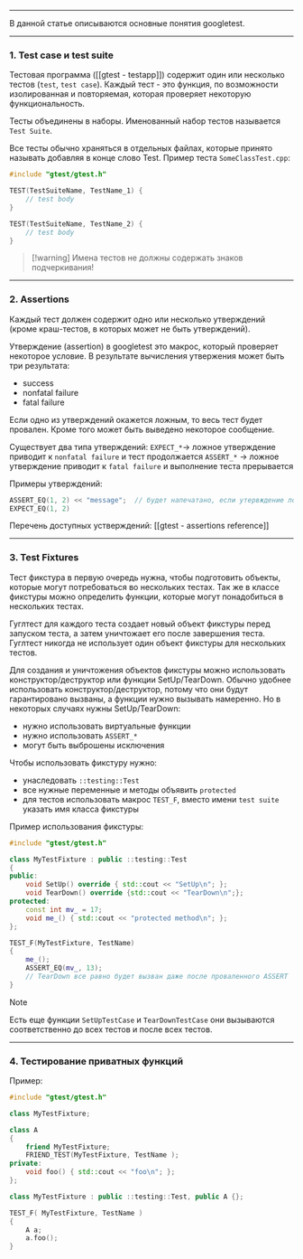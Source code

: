 ___
В данной статье описываются основные понятия googletest.
___
### 1. Test case и test suite

Тестовая программа ([[gtest - testapp]]) содержит один или несколько тестов (`test`, `test case`). Каждый тест - это функция, по возможности изолированная и повторяемая, которая проверяет некоторую функциональность.

Тесты объединены в наборы. Именованный набор тестов называется `Test Suite`.

Все тесты обычно храняться в отдельных файлах, которые принято называть добавляя в конце слово Test. Пример теста `SomeClassTest.cpp`:
```cpp
#include "gtest/gtest.h"

TEST(TestSuiteName, TestName_1) {
	// test body
}

TEST(TestSuiteName, TestName_2) {
	// test body
}
```

>[!warning] Имена тестов не должны содержать знаков подчеркивания!

___
### 2. Assertions

Каждый тест должен содержит одно или несколько утверждений (кроме краш-тестов, в которых может не быть утверждений).

Утверждение (assertion) в googletest это макрос, который проверяет некоторое условие. В результате вычисления утвержения может быть три результата:
- success
- nonfatal failure
- fatal failure

Если одно из утверждений окажется ложным, то весь тест будет провален. Кроме того может быть выведено некоторое сообщение.

Существует два типа утверждений:
`EXPECT_*`-> ложное утверждение приводит к `nonfatal failure` и тест продолжается
`ASSERT_*` -> ложное утверждение приводит к `fatal failure` и выполнение теста прерывается

Примеры утверждений:
```cpp
ASSERT_EQ(1, 2) << "message";  // будет напечатано, если утервждение ложно
EXPECT_EQ(1, 2)
```

Перечень доступных устверждений: [[gtest - assertions reference]]
___
### 3. Test Fixtures

Тест фикстура в первую очередь нужна, чтобы подготовить объекты, которые могут потребоваться во нескольких тестах. Так же в классе фикстуры можно определить функции, которые могут понадобиться в нескольких тестах.

Гуглтест для каждого теста создает новый объект фикстуры перед запуском теста, а затем уничтожает его после завершения теста. Гуглтест никогда не использует один объект фикстуры для нескольких тестов.

Для создания и уничтожения объектов фикстуры можно использовать конструктор/деструктор или функции SetUp/TearDown. Обычно удобнее использовать конструктор/деструктор, потому что они будут гарантировано вызваны, а функции нужно вызывать намеренно. Но в некоторых случаях нужны SetUp/TearDown:
- нужно использовать виртуальные функции
- нужно использовать `ASSERT_*`
- могут быть выброшены исключения

Чтобы использовать фикстуру нужно:
- унаследовать `::testing::Test`
- все нужные переменные и методы объявить `protected`
- для тестов использовать макрос `TEST_F`, вместо имени `test suite` указать имя класса фикстуры

Пример использования фикстуры:
```cpp
#include "gtest/gtest.h"

class MyTestFixture : public ::testing::Test
{
public:
	void SetUp() override { std::cout << "SetUp\n"; };
	void TearDown() override {std::cout << "TearDown\n";};
protected:
	const int mv_ = 17;
	void me_() { std::cout << "protected method\n"; };
};

TEST_F(MyTestFixture, TestName)
{
	me_();
	ASSERT_EQ(mv_, 13); 
	// TearDown все равно будет вызван даже после проваленного ASSERT
}
```

>[!note]
>Есть еще функции `SetUpTestCase` и `TearDownTestCase` они вызываются соответственно до всех тестов и после всех тестов.
>


___
### 4. Тестирование приватных функций

Пример:
```cpp
#include "gtest/gtest.h"

class MyTestFixture;

class A
{
	friend MyTestFixture;
	FRIEND_TEST(MyTestFixture, TestName );
private:
	void foo() { std::cout << "foo\n"; };
};

class MyTestFixture : public ::testing::Test, public A {};

TEST_F( MyTestFixture, TestName )
{
	A a;
	a.foo();
}
```

